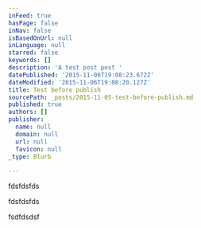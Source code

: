 ```yaml
---
inFeed: true
hasPage: false
inNav: false
isBasedOnUrl: null
inLanguage: null
starred: false
keywords: []
description: 'A test post post '
datePublished: '2015-11-06T19:08:23.672Z'
dateModified: '2015-11-06T19:08:20.127Z'
title: Test before publish
sourcePath: _posts/2015-11-05-test-before-publish.md
published: true
authors: []
publisher:
  name: null
  domain: null
  url: null
  favicon: null
_type: Blurb

---
```

fdsfdsfds

fdsfdsfds

fsdfdsdsf